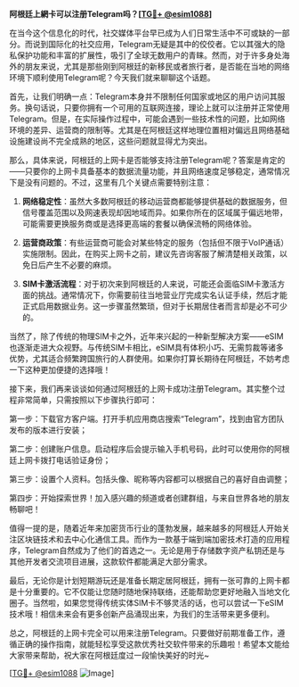 **阿根廷上網卡可以注册Telegram吗？[[TG💪+ @esim1088](https://t.me/s/esim1088)]**

在当今这个信息化的时代，社交媒体平台早已成为人们日常生活中不可或缺的一部分。而说到国际化的社交应用，Telegram无疑是其中的佼佼者。它以其强大的隐私保护功能和丰富的扩展性，吸引了全球无数用户的青睐。然而，对于许多身处海外的朋友来说，尤其是那些刚到阿根廷的新移民或者旅行者，是否能在当地的网络环境下顺利使用Telegram呢？今天我们就来聊聊这个话题。

首先，让我们明确一点：Telegram本身并不限制任何国家或地区的用户访问其服务。换句话说，只要你拥有一个可用的互联网连接，理论上就可以注册并正常使用Telegram。但是，在实际操作过程中，可能会遇到一些技术性的问题，比如网络环境的差异、运营商的限制等。尤其是在阿根廷这样地理位置相对偏远且网络基础设施建设尚不完全成熟的地区，这些问题就显得尤为突出。

那么，具体来说，阿根廷的上网卡是否能够支持注册Telegram呢？答案是肯定的——只要你的上网卡具备基本的数据流量功能，并且网络速度足够稳定，通常情况下是没有问题的。不过，这里有几个关键点需要特别注意：

1. **网络稳定性**：虽然大多数阿根廷的移动运营商都能够提供基础的数据服务，但信号覆盖范围以及网速表现却因地域而异。如果你所在的区域属于偏远地带，可能需要更换服务商或是选择更高端的套餐以确保流畅的网络体验。
   
2. **运营商政策**：有些运营商可能会对某些特定的服务（包括但不限于VoIP通话）实施限制。因此，在购买上网卡之前，建议先咨询客服了解清楚相关政策，以免日后产生不必要的麻烦。
    
3. **SIM卡激活流程**：对于初次来到阿根廷的人来说，可能还会面临SIM卡激活方面的挑战。通常情况下，你需要前往当地营业厅完成实名认证手续，然后才能正式启用数据业务。这一步骤虽然繁琐，但对于长期居住者而言却是必不可少的。

当然了，除了传统的物理SIM卡之外，近年来兴起的一种新型解决方案——eSIM也逐渐走进大众视野。与传统SIM卡相比，eSIM具有体积小巧、无需剪裁等诸多优势，尤其适合频繁跨国旅行的人群使用。如果你打算长期待在阿根廷，不妨考虑一下这种更加便捷的选择哦！

接下来，我们再来谈谈如何通过阿根廷的上网卡成功注册Telegram。其实整个过程非常简单，只需按照以下步骤执行即可：

第一步：下载官方客户端。打开手机应用商店搜索“Telegram”，找到由官方团队发布的版本进行安装；

第二步：创建账户信息。启动程序后会提示输入手机号码，此时可以使用你的阿根廷上网卡拨打电话验证身份；

第三步：设置个人资料。包括头像、昵称等内容都可以根据自己的喜好自由调整；

第四步：开始探索世界！加入感兴趣的频道或者创建群组，与来自世界各地的朋友畅聊吧！

值得一提的是，随着近年来加密货币行业的蓬勃发展，越来越多的阿根廷人开始关注区块链技术和去中心化通信工具。而作为一款基于端到端加密技术打造的应用程序，Telegram自然成为了他们的首选之一。无论是用于存储数字资产私钥还是与其他开发者交流项目进展，这款软件都能满足大部分需求。

最后，无论你是计划短期游玩还是准备长期定居阿根廷，拥有一张可靠的上网卡都是十分重要的。它不仅能让您随时随地保持联络，还能帮助您更好地融入当地文化圈子。当然啦，如果您觉得传统实体SIM卡不够灵活的话，也可以尝试一下eSIM技术哦！相信未来会有更多创新产品涌现出来，为我们的生活带来更多便利。

总之，阿根廷的上网卡完全可以用来注册Telegram。只要做好前期准备工作，遵循正确的操作指南，就能轻松享受这款优秀社交软件带来的乐趣啦！希望本文能给大家带来帮助，祝大家在阿根廷度过一段愉快美好的时光~ 

[[TG💪+ @esim1088](https://t.me/s/esim1088) ![Image](https://i.postimg.cc/4NQfJmqS/Snipaste-2025-05-13-00-14-12.png)]